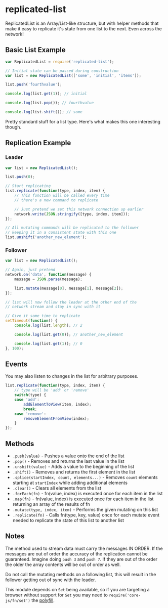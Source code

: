 # replicated-list

ReplicatedList is an Array/List-like structure, but with helper methods that make it easy to replicate it's state from one list to the next. Even across the network!


## Basic List Example

```javascript
var ReplicatedList = require('replicated-list');

// Initial state can be passed during construction
var list = new ReplicatedList(['some', 'initial', 'items']);

list.push('fourthvalue');

console.log(list.get(1)); // initial

console.log(list.pop()); // fourthvalue

console.log(list.shift()); // some
```

Pretty standard stuff for a list type. Here's what makes this one interesting though.


## Replication Example

### Leader

```javascript
var list = new ReplicatedList();

list.push(0);

// Start replicating
list.replicate(function(type, index, item) {
	// This function will be called every time
	// there's a new command to replicate

	// Just pretend we set this network connection up earlier
	network.write(JSON.stringify([type, index, item]));
});

// All mutating commands will be replicated to the follower
// keeping it in a consistent state with this one
list.unshift('another_new_element');
```

### Follower

```javascript
var list = new ReplicatedList();

// Again, just pretend
network.on('data', function(message) {
	message = JSON.parse(message);

	list.mutate(message[0], message[1], message[2]);
});

// list will now follow the leader at the other end of the
// network stream and stay in sync with it

// Give it some time to replicate
setTimeout(function() {
	console.log(list.length); // 2

	console.log(list.get(0)); // another_new_element

	console.log(list.get(1)); // 0
}, 100);
```


## Events

You may also listen to changes in the list for arbitrary purposes.

```javascript
list.replicate(function(type, index, item) {
	// type will be 'add' or 'remove'
	switch(type) {
	case 'add':
		addElementToView(item, index);
		break;
	case 'remove':
		removeElementFromView(index);
	}
});
```

## Methods

* `.push(value)` - Pushes a value onto the end of the list
* `.pop()` - Removes and returns the last value in the list
* `.unshift(value)` - Adds a value to the beginning of the list
* `.shift()` - Removes and returns the first element in the list
* `.splice(startIndex, count, elements...)` - Removes `count` elements starting at `startIndex` while adding additional elements
* `.clear()` - Clears all elements from the list
* `.forEach(fn)` - fn(value, index) is executed once for each item in the list
* `.map(fn)` - fn(value, index) is executed once for each item in the list returning an array of the results of fn
* `.mutate(type, index, item)` - Performs the given mutating on this list
* `.replicate(fn)` - Calls fn(type, key, value) once for each mutate event needed to replicate the state of this list to another list


## Notes

The method used to stream data must carry the messages IN ORDER. If the messages are out of order the accuracy of the replication cannot be guaranteed. Imagine doing `push 3` and `push 7`. If they are out of the order the older the array contents will be out of order as well.

Do not call the mutating methods on a following list, this will result in the follower getting out of sync with the leader.

This module depends on `Set` being available, so if you are targeting a browser without support for `Set` you may need to `require('core-js/fn/set')` the [polyfill](https://github.com/zloirock/core-js).
